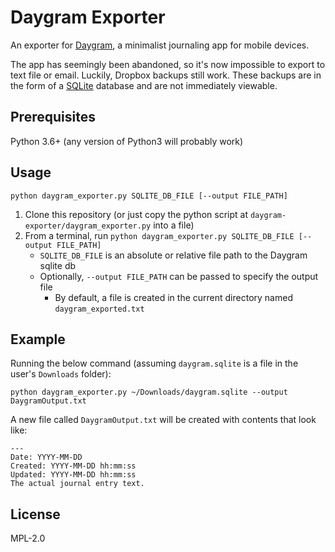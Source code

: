 # Daygram Exporter

An exporter for [Daygram](https://play.google.com/store/apps/details?id=net.saltycrackers.daygram), a minimalist
journaling app for mobile devices.

The app has seemingly been abandoned, so it's now impossible to export to text file or email. Luckily,
Dropbox backups still work. These backups are in the form of a [SQLite](https://www.sqlite.org/index.html)
database and are not immediately viewable.

## Prerequisites

Python 3.6+ (any version of Python3 will probably work)

## Usage

`python daygram_exporter.py SQLITE_DB_FILE [--output FILE_PATH]`

1. Clone this repository (or just copy the python script at `daygram-exporter/daygram_exporter.py` into a file)
2. From a terminal, run `python daygram_exporter.py SQLITE_DB_FILE [--output FILE_PATH]`
    - `SQLITE_DB_FILE` is an absolute or relative file path to the Daygram sqlite db
    - Optionally, `--output FILE_PATH` can be passed to specify the output file
        - By default, a file is created in the current directory named `daygram_exported.txt`

## Example

Running the below command (assuming `daygram.sqlite` is a file in the user's `Downloads` folder):

`python daygram_exporter.py ~/Downloads/daygram.sqlite --output DaygramOutput.txt`

A new file called `DaygramOutput.txt` will be created with contents that look like:

```
---
Date: YYYY-MM-DD
Created: YYYY-MM-DD hh:mm:ss
Updated: YYYY-MM-DD hh:mm:ss
The actual journal entry text.
```

## License

MPL-2.0
